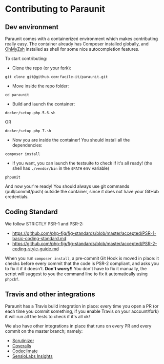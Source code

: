 # Contributing to Paraunit

## Dev environment
Paraunit comes with a containerized environment which makes contributing really easy. The container already has Composer
installed globally, and [OhMyZsh](https://github.com/robbyrussell/oh-my-zsh) installed as shell for some nice autocompletion features. 

To start contributing:

 * Clone the repo (or your fork):
```
git clone git@github.com:facile-it/paraunit.git
```
 * Move inside the repo folder:
```
cd paraunit
```
* Build and launch the container:
```
docker/setup-php-5.6.sh
```
OR
```
docker/setup-php-7.sh
```
 * Now you are inside the container! You should install all the dependencies:
```
composer install
```
 * If you want, you can launch the testsuite to check if it's all ready! (the shell has `./vendor/bin` in the `$PATH` env variable)
```
phpunit
```
 
And now your're ready! You should always use git commands (pull/commit/push) outside the container, since it does not 
have your GitHub credentials. 

## Coding Standard

We follow STRICTLY PSR-1 and PSR-2:

 * https://github.com/php-fig/fig-standards/blob/master/accepted/PSR-1-basic-coding-standard.md
 * https://github.com/php-fig/fig-standards/blob/master/accepted/PSR-2-coding-style-guide.md

When you run `composer install`, a pre-commit Git Hook is moved in place: it checks before every commit that the code is
PSR-2 compliant, and asks you to fix it if it doesn't. **Don't worry!!** You don't have to fix it manually, the script
will suggest to you the command line to fix it automatically using `phpcbf`.

## Travis and other integrations
Paraunit has a Travis build integration in place: every time you open a PR (or each time you commit something, if you 
enable Travis on your account/fork) it will run all the tests to check if it's all ok!

We also have other integrations in place that runs on every PR and every commit on the master branch; namely:

 * [Scrutinizer](https://scrutinizer-ci.com/g/facile-it/paraunit/)
 * [Coveralls](https://coveralls.io/github/facile-it/paraunit?branch=master)
 * [Codeclimate](https://codeclimate.com/github/facile-it/paraunit)
 * [SensioLabs Insights](https://insight.sensiolabs.com/projects/6571b482-6e1d-4e0c-b215-94d757909b20)
